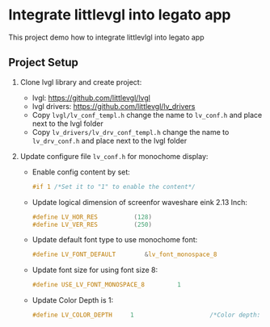 # Integrate littlevgl into legato app
This project demo how to integrate littlevlgl into legato app

## Project Setup
1. Clone lvgl library and create project:
    * lvgl: https://github.com/littlevgl/lvgl
    * lvgl drivers: https://github.com/littlevgl/lv_drivers
    * Copy `lvgl/lv_conf_templ.h` change the name to `lv_conf.h` and place next to the lvgl folder  
    * Copy `lv_drivers/lv_drv_conf_templ.h` change the name to `lv_drv_conf.h` and place next to the lvgl folder   
    
2. Update configure file `lv_conf.h` for monochome display:
   * Enable config content by set:
      ```c
      #if 1 /*Set it to "1" to enable the content*/

   * Update logical dimension of screenfor waveshare eink 2.13 Inch: 
       ```c
       #define LV_HOR_RES          (128)
       #define LV_VER_RES          (250)
       
   * Update default font type to use monochome font: 
      ```c
      #define LV_FONT_DEFAULT        &lv_font_monospace_8
      
   * Update font size for using font size 8: 
      ```c
      #define USE_LV_FONT_MONOSPACE_8         1
     
   * Update Color Depth is 1: 
      ```c
      #define LV_COLOR_DEPTH     1                     /*Color depth: 1/8/16/32*/
     
